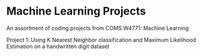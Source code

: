 # Machine Learning Projects

An assortment of coding projects from COMS W4771: Machine Learning

Project 1:
Using K Nearest Neighbor classification and Maximum Likelihood Estimation on a handwritten digit dataset
